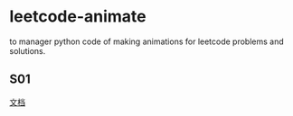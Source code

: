 # leetcode-animate

to manager python code of making animations for leetcode problems and solutions. 

## S01

[文档](src/s01/README.md)
